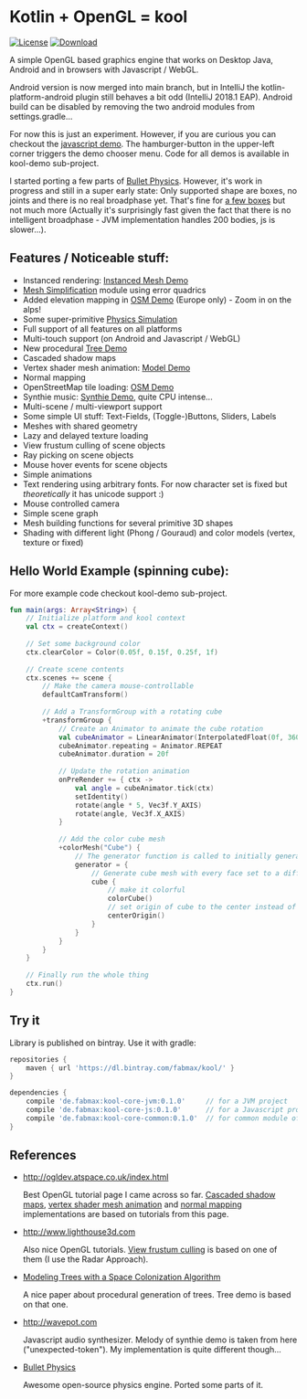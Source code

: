 # Kotlin + OpenGL = kool
[![License](https://img.shields.io/badge/License-Apache%202.0-blue.svg)](https://github.com/fabmax/kool/blob/master/LICENSE)
[![Download](https://api.bintray.com/packages/fabmax/kool/kool/images/download.svg)](https://bintray.com/fabmax/kool/kool/_latestVersion)

A simple OpenGL based graphics engine that works on Desktop Java, Android and
in browsers with Javascript / WebGL.

Android version is now merged into main branch, but in IntelliJ the kotlin-platform-android plugin still
behaves a bit odd (IntelliJ 2018.1 EAP).
Android build can be disabled by removing the two android modules from settings.gradle...

For now this is just an experiment. However, if you are curious
you can checkout the [javascript demo](https://fabmax.github.io/kool/kool-js/?demo=modelDemo).
The hamburger-button in the upper-left corner triggers the demo chooser menu. Code for
all demos is available in kool-demo sub-project.

I started porting a few parts of [Bullet Physics](https://github.com/bulletphysics/bullet3). However, it's work in
progress and still in a super early state: Only supported shape are boxes, no joints and there is no real broadphase
yet. That's fine for [a few boxes](https://fabmax.github.io/kool/kool-js/?demo=boxDemo) but not much more (Actually
it's surprisingly fast given the fact that there is no intelligent broadphase - JVM implementation handles
200 bodies, js is slower...).

## Features / Noticeable stuff:
- Instanced rendering: [Instanced Mesh Demo](https://fabmax.github.io/kool/kool-js/?demo=instancedDemo)
- [Mesh Simplification](https://fabmax.github.io/kool/kool-js/?demo=simplificationDemo) module using error quadrics
- Added elevation mapping in [OSM Demo](https://fabmax.github.io/kool/kool-js/?demo=globeDemo) (Europe only) - Zoom in on the alps!
- Some super-primitive [Physics Simulation](https://fabmax.github.io/kool/kool-js/?demo=boxDemo)
- Full support of all features on all platforms
- Multi-touch support (on Android and Javascript / WebGL)
- New procedural [Tree Demo](https://fabmax.github.io/kool/kool-js/?demo=treeDemo)
- Cascaded shadow maps
- Vertex shader mesh animation: [Model Demo](https://fabmax.github.io/kool/kool-js/?demo=modelDemo)
- Normal mapping
- OpenStreetMap tile loading: [OSM Demo](https://fabmax.github.io/kool/kool-js/?demo=globeDemo)
- Synthie music: [Synthie Demo](https://fabmax.github.io/kool/kool-js/?demo=synthieDemo), quite CPU intense...
- Multi-scene / multi-viewport support
- Some simple UI stuff: Text-Fields, (Toggle-)Buttons, Sliders, Labels
- Meshes with shared geometry
- Lazy and delayed texture loading
- View frustum culling of scene objects
- Ray picking on scene objects
- Mouse hover events for scene objects
- Simple animations 
- Text rendering using arbitrary fonts. For now character set is fixed but *theoretically* it has unicode support :)
- Mouse controlled camera
- Simple scene graph
- Mesh building functions for several primitive 3D shapes
- Shading with different light (Phong / Gouraud) and color models (vertex, texture or fixed)

## Hello World Example (spinning cube):
For more example code checkout kool-demo sub-project.
```kotlin
fun main(args: Array<String>) {
    // Initialize platform and kool context
    val ctx = createContext()
    
    // Set some background color
    ctx.clearColor = Color(0.05f, 0.15f, 0.25f, 1f)
    
    // Create scene contents
    ctx.scenes += scene {
        // Make the camera mouse-controllable
        defaultCamTransform()
    
        // Add a TransformGroup with a rotating cube
        +transformGroup {
            // Create an Animator to animate the cube rotation
            val cubeAnimator = LinearAnimator(InterpolatedFloat(0f, 360f))
            cubeAnimator.repeating = Animator.REPEAT
            cubeAnimator.duration = 20f
    
            // Update the rotation animation
            onPreRender += { ctx ->
                val angle = cubeAnimator.tick(ctx)
                setIdentity()
                rotate(angle * 5, Vec3f.Y_AXIS)
                rotate(angle, Vec3f.X_AXIS)
            }
    
            // Add the color cube mesh
            +colorMesh("Cube") {
                // The generator function is called to initially generate the mesh geometry
                generator = {
                    // Generate cube mesh with every face set to a different color
                    cube {
                        // make it colorful
                        colorCube()
                        // set origin of cube to the center instead of lower left back corner
                        centerOrigin()
                    }
                }
            }
        }
    }
    
    // Finally run the whole thing
    ctx.run()
}
```

## Try it
Library is published on bintray. Use it with gradle:
```gradle
repositories {
    maven { url 'https://dl.bintray.com/fabmax/kool/' }
}

dependencies {
    compile 'de.fabmax:kool-core-jvm:0.1.0'     // for a JVM project
    compile 'de.fabmax:kool-core-js:0.1.0'      // for a Javascript project
    compile 'de.fabmax:kool-core-common:0.1.0'  // for common module of a multi-platform project
}
```

## References
- http://ogldev.atspace.co.uk/index.html
  
  Best OpenGL tutorial page I came across so far. [Cascaded shadow maps](http://ogldev.atspace.co.uk/www/tutorial49/tutorial49.html),
  [vertex shader mesh animation](http://ogldev.atspace.co.uk/www/tutorial38/tutorial38.html) and
  [normal mapping](http://ogldev.atspace.co.uk/www/tutorial26/tutorial26.html) implementations are based on tutorials
  from this page.

- http://www.lighthouse3d.com

  Also nice OpenGL tutorials. [View frustum culling](http://www.lighthouse3d.com/tutorials/view-frustum-culling/)
  is based on one of them (I use the Radar Approach).

- [Modeling Trees with a Space Colonization Algorithm](http://algorithmicbotany.org/papers/colonization.egwnp2007.large.pdf)
  
  A nice paper about procedural generation of trees. Tree demo is based on that one.

- http://wavepot.com
  
  Javascript audio synthesizer. Melody of synthie demo is taken from here ("unexpected-token"). My implementation is
  quite different though...

- [Bullet Physics](https://github.com/bulletphysics/bullet3)

  Awesome open-source physics engine. Ported some parts of it.
